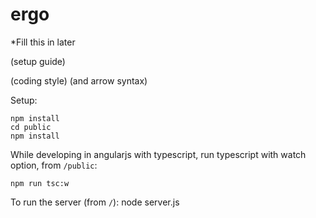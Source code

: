 # ergo

*Fill this in later

(setup guide)

(coding style) (and arrow syntax)

Setup:

    npm install
    cd public
    npm install

While developing in angularjs with typescript, run typescript with watch option, from `/public`:

    npm run tsc:w

To run the server (from `/`):
    node server.js

